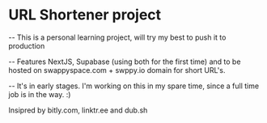 # URL Shortener project


-- This is a personal learning project, will try my best to push it to production

-- Features NextJS, Supabase (using both for the first time) and to be hosted on swappyspace.com + swppy.io domain for short URL's.

-- It's in early stages. I'm working on this in my spare time, since a full time job is in the way. :)

Insipred by bitly.com, linktr.ee and dub.sh
